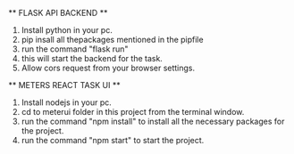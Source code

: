 ** FLASK API BACKEND **
1.  Install python in your pc.
2.  pip insall all thepackages mentioned in the pipfile
3.  run the command "flask run"
4.  this will start the backend for the task.
5.  Allow cors request from your browser settings.

** METERS REACT TASK UI ** 
1. Install nodejs in your pc.
2. cd to meterui folder in this project from the terminal window.
3. run the command "npm install" to install all the necessary packages for the project.
4. run the command "npm start" to start the project.